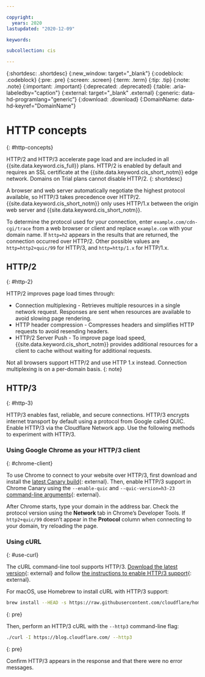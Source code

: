 ```yaml
---

copyright:
  years: 2020
lastupdated: "2020-12-09"

keywords:

subcollection: cis

---
```


{:shortdesc: .shortdesc}
{:new_window: target="_blank"} 
{:codeblock: .codeblock}
{:pre: .pre}
{:screen: .screen}
{:term: .term}
{:tip: .tip}
{:note: .note}
{:important: .important}
{:deprecated: .deprecated}
{:table: .aria-labeledby="caption"}
{:external: target="_blank" .external}
{:generic: data-hd-programlang="generic”}
{:download: .download}
{:DomainName: data-hd-keyref="DomainName"}

# HTTP concepts
{: #http-concepts}

HTTP/2 and HTTP/3 accelerate page load and are included in all {{site.data.keyword.cis_full}} plans.  HTTP/2 is enabled by default and requires an SSL certificate at the {{site.data.keyword.cis_short_notm}} edge network. Domains on Trial plans cannot disable HTTP/2.
{: shortdesc}

A browser and web server automatically negotiate the highest protocol available, so HTTP/3 takes precedence over HTTP/2.  {{site.data.keyword.cis_short_notm}} only uses HTTP/1.x between the origin web server and {{site.data.keyword.cis_short_notm}}.

To determine the protocol used for your connection, enter `example.com/cdn-cgi/trace` from a web browser or client and replace `example.com` with your domain name. If `http=h2` appears in the results that are returned, the connection occurred over HTTP/2. Other possible values are `http=http2+quic/99` for HTTP/3, and `http=http/1.x` for HTTP/1.x.

## HTTP/2
{: #http-2}

HTTP/2 improves page load times through:

* Connection multiplexing - Retrieves multiple resources in a single network request. Responses are sent when resources are available to avoid slowing page rendering.
* HTTP header compression - Compresses headers and simplifies HTTP requests to avoid resending headers.
* HTTP/2 Server Push - To improve page load speed, {{site.data.keyword.cis_short_notm}} provides additional resources for a client to cache without waiting for additional requests.

Not all browsers support HTTP/2 and use HTTP 1.x instead. Connection multiplexing is on a per-domain basis.
{: note}

## HTTP/3
{: #http-3}

HTTP/3 enables fast, reliable, and secure connections.  HTTP/3 encrypts internet transport by default using a protocol from Google called QUIC. Enable HTTP/3 via the Cloudflare Network app. Use the following methods to experiment with HTTP/3.

### Using Google Chrome as your HTTP/3 client
{: #chrome-client}

To use Chrome to connect to your website over HTTP/3, first download and install the [latest Canary build](https://www.google.com/chrome/canary/){: external}. Then, enable HTTP/3 support in Chrome Canary using the  `--enable-quic` and `--quic-version=h3-23` [command-line arguments](https://www.chromium.org/developers/how-tos/run-chromium-with-flags){: external}.

After Chrome starts, type your domain in the address bar. Check the protocol version using the **Network** tab in Chrome’s Developer Tools. If `http2+quic/99` doesn’t appear in the **Protocol** column when connecting to your domain, try reloading the page.

### Using cURL
{: #use-curl}

The cURL command-line tool supports HTTP/3.  [Download the latest version](https://github.com/curl/curl){: external} and follow [the instructions to enable HTTP/3 support](https://github.com/curl/curl/blob/master/docs/HTTP3.md#quiche-version){: external}.

For macOS, use Homebrew to install cURL with HTTP/3 support:

```sh
brew install --HEAD -s https://raw.githubusercontent.com/cloudflare/homebrew-cloudflare/master/curl.rb
```
{: pre}

Then, perform an HTTP/3 cURL with the `--http3` command-line flag:

```sh
./curl -I https://blog.cloudflare.com/ --http3
```
{: pre}

Confirm HTTP/3 appears in the response and that there were no error messages.
